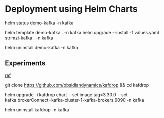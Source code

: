 # Deployment using Helm Charts


helm status demo-kafka -n kafka

helm template demo-kafka . -n kafka
helm upgrade --install -f values.yaml strimzi-kafka . -n kafka


helm uninstall demo-kafka -n kafka


## Experiments

[ref](https://github.com/obsidiandynamics/kafdrop)

git clone https://github.com/obsidiandynamics/kafdrop && cd kafdrop

helm upgrade -i kafdrop chart --set image.tag=3.30.0 --set kafka.brokerConnect=kafka-cluster-1-kafka-brokers:9090 -n kafka


helm uninstall kafdrop -n kafka